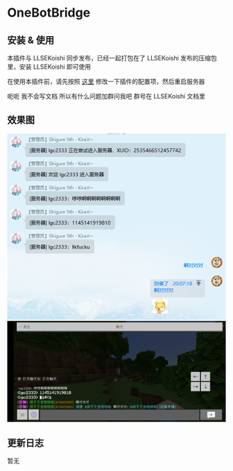 # OneBotBridge

## 安装 & 使用

本插件与 LLSEKoishi 同步发布，已经一起打包在了 LLSEKoishi 发布的压缩包里，安装 LLSEKoishi 即可使用

在使用本插件前，请先按照 [这里](../../res/koishi.yml) 修改一下插件的配置项，然后重启服务器

呃呃 我不会写文档 所以有什么问题加群问我吧 群号在 LLSEKoishi 文档里

## 效果图

![2](https://raw.githubusercontent.com/lgc-LLSEDev/readme/main/LLSEKoishi/OneBotBridge/QQ%E6%88%AA%E5%9B%BE20221212200840.png)  
![3](https://raw.githubusercontent.com/lgc-LLSEDev/readme/main/LLSEKoishi/OneBotBridge/Screenshot_20221212-200737.png)

## 更新日志

暂无
